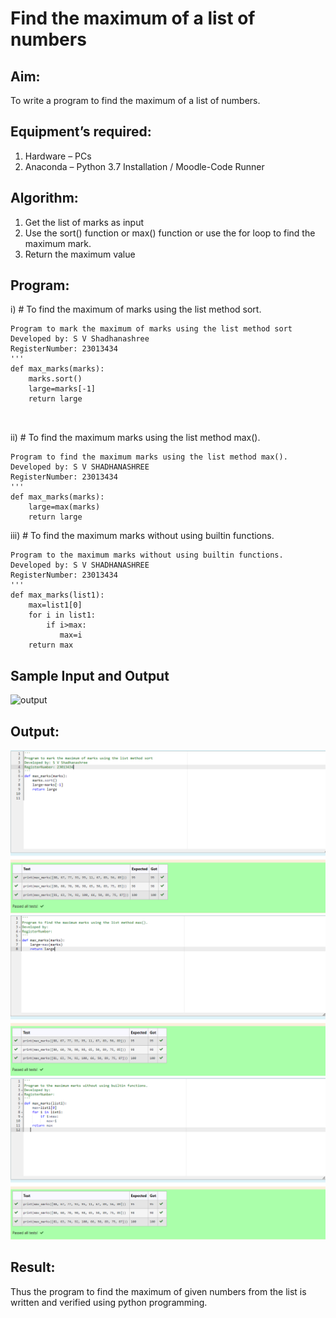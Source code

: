 # Find the maximum of a list of numbers
## Aim:
To write a program to find the maximum of a list of numbers.
## Equipment’s required:
1.	Hardware – PCs
2.	Anaconda – Python 3.7 Installation / Moodle-Code Runner
## Algorithm:
1.	Get the list of marks as input
2.	Use the sort() function or max() function or use the for loop to find the maximum mark.
3.	Return the maximum value
## Program:

i)	# To find the maximum of marks using the list method sort.
```
Program to mark the maximum of marks using the list method sort
Developed by: S V Shadhanashree
RegisterNumber: 23013434
'''
def max_marks(marks):
    marks.sort()
    large=marks[-1]
    return large
    
    
```

ii)	# To find the maximum marks using the list method max().
```
Program to find the maximum marks using the list method max().
Developed by: S V SHADHANASHREE
RegisterNumber: 23013434
'''
def max_marks(marks):
    large=max(marks)
    return large

```

iii) # To find the maximum marks without using builtin functions.
```
Program to the maximum marks without using builtin functions.
Developed by: S V SHADHANASHREE
RegisterNumber: 23013434
'''
def max_marks(list1):
    max=list1[0]
    for i in list1:
        if i>max:
           max=i
    return max
```
## Sample Input and Output
![output](./img/max_marks1.jpg) 

## Output:
![output](./SORT.png)
![output](./MAX.png)
![output](./BUILTIN.png)

## Result:
Thus the program to find the maximum of given numbers from the list is written and verified using python programming.
